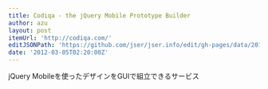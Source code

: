 ```yaml
---
title: Codiqa - the jQuery Mobile Prototype Builder
author: azu
layout: post
itemUrl: 'http://codiqa.com/'
editJSONPath: 'https://github.com/jser/jser.info/edit/gh-pages/data/2012/03/index.json'
date: '2012-03-05T02:20:00Z'
---
```

jQuery Mobileを使ったデザインをGUIで組立できるサービス
